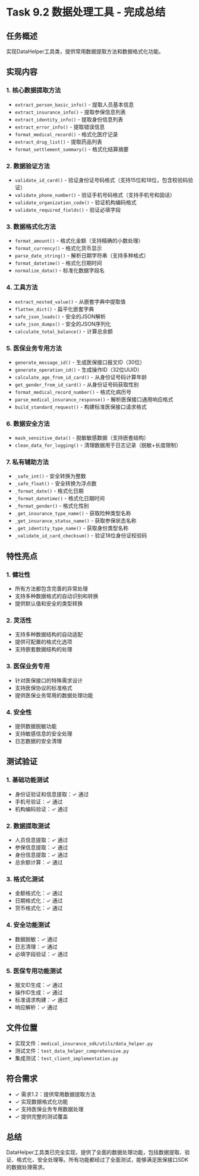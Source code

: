# Task 9.2 数据处理工具 - 完成总结

## 任务概述
实现DataHelper工具类，提供常用数据提取方法和数据格式化功能。

## 实现内容

### 1. 核心数据提取方法
- `extract_person_basic_info()` - 提取人员基本信息
- `extract_insurance_info()` - 提取参保信息列表
- `extract_identity_info()` - 提取身份信息列表
- `extract_error_info()` - 提取错误信息
- `format_medical_record()` - 格式化医疗记录
- `extract_drug_list()` - 提取药品列表
- `format_settlement_summary()` - 格式化结算摘要

### 2. 数据验证方法
- `validate_id_card()` - 验证身份证号码格式（支持15位和18位，包含校验码验证）
- `validate_phone_number()` - 验证手机号码格式（支持手机号和固话）
- `validate_organization_code()` - 验证机构编码格式
- `validate_required_fields()` - 验证必填字段

### 3. 数据格式化方法
- `format_amount()` - 格式化金额（支持精确的小数处理）
- `format_currency()` - 格式化货币显示
- `parse_date_string()` - 解析日期字符串（支持多种格式）
- `format_datetime()` - 格式化日期时间
- `normalize_data()` - 标准化数据字段名

### 4. 工具方法
- `extract_nested_value()` - 从嵌套字典中提取值
- `flatten_dict()` - 扁平化嵌套字典
- `safe_json_loads()` - 安全的JSON解析
- `safe_json_dumps()` - 安全的JSON序列化
- `calculate_total_balance()` - 计算总余额

### 5. 医保业务专用方法
- `generate_message_id()` - 生成医保接口报文ID（30位）
- `generate_operation_id()` - 生成操作ID（32位UUID）
- `calculate_age_from_id_card()` - 从身份证号码计算年龄
- `get_gender_from_id_card()` - 从身份证号码获取性别
- `format_medical_record_number()` - 格式化病历号
- `parse_medical_insurance_response()` - 解析医保接口通用响应格式
- `build_standard_request()` - 构建标准医保接口请求格式

### 6. 数据安全方法
- `mask_sensitive_data()` - 脱敏敏感数据（支持嵌套结构）
- `clean_data_for_logging()` - 清理数据用于日志记录（脱敏+长度限制）

### 7. 私有辅助方法
- `_safe_int()` - 安全转换为整数
- `_safe_float()` - 安全转换为浮点数
- `_format_date()` - 格式化日期
- `_format_datetime()` - 格式化日期时间
- `_format_gender()` - 格式化性别
- `_get_insurance_type_name()` - 获取险种类型名称
- `_get_insurance_status_name()` - 获取参保状态名称
- `_get_identity_type_name()` - 获取身份类型名称
- `_validate_id_card_checksum()` - 验证18位身份证校验码

## 特性亮点

### 1. 健壮性
- 所有方法都包含完善的异常处理
- 支持多种数据格式的自动识别和转换
- 提供默认值和安全的类型转换

### 2. 灵活性
- 支持多种数据结构的自动适配
- 提供可配置的格式化选项
- 支持嵌套数据结构的处理

### 3. 医保业务专用
- 针对医保接口的特殊需求设计
- 支持医保协议的标准格式
- 提供医保业务常用的数据处理功能

### 4. 安全性
- 提供数据脱敏功能
- 支持敏感信息的安全处理
- 日志数据的安全清理

## 测试验证

### 1. 基础功能测试
- 身份证验证和信息提取：✓ 通过
- 手机号验证：✓ 通过
- 机构编码验证：✓ 通过

### 2. 数据提取测试
- 人员信息提取：✓ 通过
- 参保信息提取：✓ 通过
- 身份信息提取：✓ 通过
- 总余额计算：✓ 通过

### 3. 格式化测试
- 金额格式化：✓ 通过
- 日期格式化：✓ 通过
- 货币格式化：✓ 通过

### 4. 安全功能测试
- 数据脱敏：✓ 通过
- 日志清理：✓ 通过
- 必填字段验证：✓ 通过

### 5. 医保专用功能测试
- 报文ID生成：✓ 通过
- 操作ID生成：✓ 通过
- 标准请求构建：✓ 通过
- 响应解析：✓ 通过

## 文件位置
- 实现文件：`medical_insurance_sdk/utils/data_helper.py`
- 测试文件：`test_data_helper_comprehensive.py`
- 集成测试：`test_client_implementation.py`

## 符合需求
- ✓ 需求1.2：提供常用数据提取方法
- ✓ 实现数据格式化功能
- ✓ 支持医保业务专用数据处理
- ✓ 提供完整的测试覆盖

## 总结
DataHelper工具类已完全实现，提供了全面的数据处理功能，包括数据提取、验证、格式化、安全处理等。所有功能都经过了全面测试，能够满足医保接口SDK的数据处理需求。